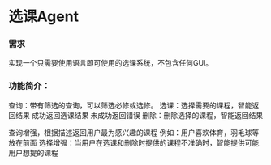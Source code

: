 # 选课Agent
### 需求
实现一个只需要使用语言即可使用的选课系统，不包含任何GUI。

### 功能简介：
查询：带有筛选的查询，可以筛选必修或选修。
选课：选择需要的课程，智能返回结果
    成功返回选课结果
    未成功返回错误
删除：删除选择的课程，智能返回结果

查询增强，根据描述返回用户最为感兴趣的课程
    例如：用户喜欢体育，羽毛球等放在前面
选择增强：当用户在选课和删除时提供的课程不准确时，智能提供可能用户想提的课程
